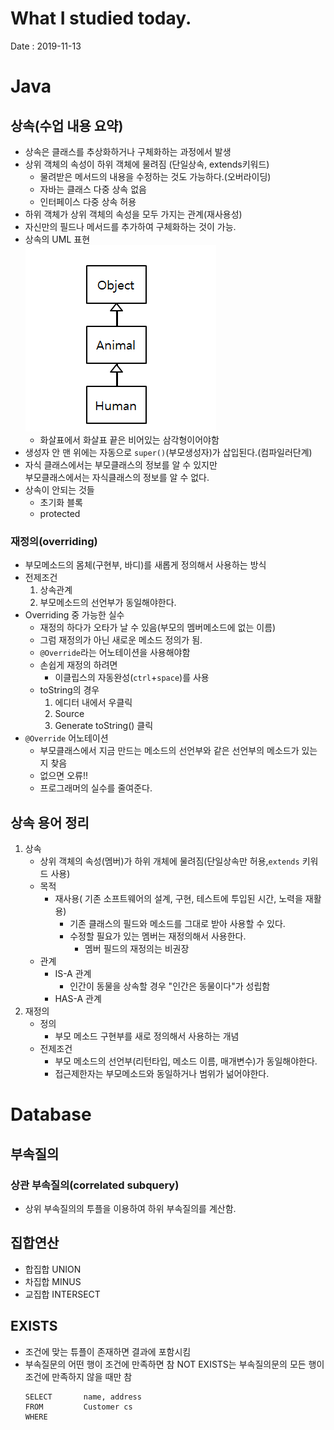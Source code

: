 # What I studied today.
Date : 2019-11-13

# Java
## 상속(수업 내용 요약)
* 상속은 클래스를 추상화하거나 구체화하는 과정에서 발생
* 상위 객체의 속성이 하위 객체에 물려짐 (단일상속, extends키워드)
    * 물려받은 메서드의 내용을 수정하는 것도 가능하다.(오버라이딩)
    * 자바는 클래스 다중 상속 없음
    * 인터페이스 다중 상속 허용
* 하위 객체가 상위 객체의 속성을 모두 가지는 관계(재사용성)
* 자신만의 필드나 메서드를 추가하여 구체화하는 것이 가능.
* 상속의 UML 표현  
    ![](../images/상속의UML표현.PNG)
    * 화살표에서 화살표 끝은 비어있는 삼각형이어야함
* 생성자 안 맨 위에는 자동으로 `super()`(부모생성자)가 삽입된다.(컴파일러단계)
* 자식 클래스에서는 부모클래스의 정보를 알 수 있지만  
부모클래스에서는 자식클래스의 정보를 알 수 없다.
* 상속이 안되는 것들
    * 초기화 블록
    * protected
### 재정의(overriding) 
* 부모메소드의 몸체(구현부, 바디)를 새롭게 정의해서 사용하는 방식
* 전제조건
    1. 상속관계
    2. 부모메소드의 선언부가 동일해야한다.
* Overriding 중 가능한 실수
    * 재정의 하다가 오타가 날 수 있음(부모의 멤버메소드에 없는 이름)
    * 그럼 재정의가 아닌 새로운 메소드 정의가 됨.
    * `@Override`라는 어노테이션을 사용해야함
    * 손쉽게 재정의 하려면 
        * 이클립스의 자동완성(`ctrl`+`space`)를 사용
    * toString의 경우
        1. 에디터 내에서 우클릭
        2. Source
        3. Generate toString() 클릭
* `@Override` 어노테이션
    * 부모클래스에서 지금 만드는 메소드의 선언부와 같은 선언부의 메소드가 있는지 찾음
    * 없으면 오류!!
    * 프로그래머의 실수를 줄여준다.
## 상속 용어 정리
1. 상속 
    * 상위 객체의 속성(멤버)가 하위 개체에 물려짐(단일상속만 허용,`extends` 키워드 사용)
    * 목적
        * 재사용( 기존 소프트웨어의 설계, 구현, 테스트에 투입된 시간, 노력을 재활용)
            * 기존 클래스의 필드와 메소드를 그대로 받아 사용할 수 있다.
            * 수정할 필요가 있는 멤버는 재정의해서 사용한다.
                * 멤버 필드의 재정의는 비권장
    * 관계
        * IS-A 관계
            * 인간이 동물을 상속할 경우 
            "인간은 동물이다"가 성립함
        * HAS-A 관계
2. 재정의
    * 정의
        * 부모 메소드 구현부를 새로 정의해서 사용하는 개념
    * 전제조건
        * 부모 메소드의 선언부(리턴타입, 메소드 이름, 매개변수)가 동일해야한다.
        * 접근제한자는 부모메소드와 동일하거나 범위가 넒어야한다.
# Database
## 부속질의
### 상관 부속질의(correlated subquery) 
* 상위 부속질의의 투플을 이용하여 하위 부속질의를 계산함.
## 집합연산
* 합집합 UNION
* 차집합 MINUS
* 교집합 INTERSECT
## EXISTS
* 조건에 맞는 튜플이 존재하면 결과에 포함시킴
* 부속질문의 어떤 행이 조건에 만족하면 참
  NOT EXISTS는 부속질의문의 모든 행이 조건에 만족하지 않을 때만 참
  ```
  SELECT       name, address
  FROM         Customer cs
  WHERE
